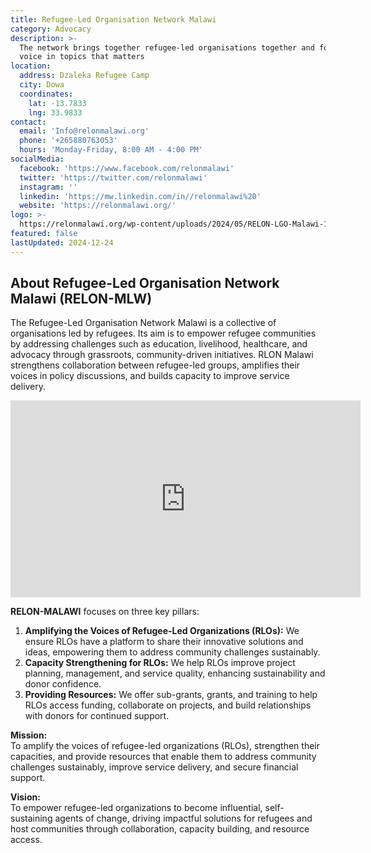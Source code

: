```yaml
---
title: Refugee-Led Organisation Network Malawi
category: Advocacy
description: >-
  The network brings together refugee-led organisations together and form one
  voice in topics that matters
location:
  address: Dzaleka Refugee Camp
  city: Dowa
  coordinates:
    lat: -13.7833
    lng: 33.9833
contact:
  email: 'Info@relonmalawi.org'
  phone: '+265880763053'
  hours: 'Monday-Friday, 8:00 AM - 4:00 PM'
socialMedia:
  facebook: 'https://www.facebook.com/relonmalawi'
  twitter: 'https://twitter.com/relonmalawi'
  instagram: ''
  linkedin: 'https://mw.linkedin.com/in//relonmalawi%20'
  website: 'https://relonmalawi.org/'
logo: >-
  https://relonmalawi.org/wp-content/uploads/2024/05/RELON-LGO-Malawi-1536x1536.png
featured: false
lastUpdated: 2024-12-24
---
```


## About Refugee-Led Organisation Network Malawi (RELON-MLW)

The Refugee-Led Organisation Network Malawi is a collective of organisations led by refugees. Its aim is to empower refugee communities by addressing challenges such as education, livelihood, healthcare, and advocacy through grassroots, community-driven initiatives. RLON Malawi strengthens collaboration between refugee-led groups, amplifies their voices in policy discussions, and builds capacity to improve service delivery.

<iframe width="560" height="315" src="https://www.youtube.com/embed/VbOSXvn8JBQ?si=BGTD-PVubhrfplrp" title="YouTube video player" frameborder="0" allow="accelerometer; autoplay; clipboard-write; encrypted-media; gyroscope; picture-in-picture; web-share" referrerpolicy="strict-origin-when-cross-origin" allowfullscreen></iframe>

**RELON-MALAWI** focuses on three key pillars:  
1. **Amplifying the Voices of Refugee-Led Organizations (RLOs):** We ensure RLOs have a platform to share their innovative solutions and ideas, empowering them to address community challenges sustainably.  
2. **Capacity Strengthening for RLOs:** We help RLOs improve project planning, management, and service quality, enhancing sustainability and donor confidence.  
3. **Providing Resources:** We offer sub-grants, grants, and training to help RLOs access funding, collaborate on projects, and build relationships with donors for continued support.

**Mission:**  
To amplify the voices of refugee-led organizations (RLOs), strengthen their capacities, and provide resources that enable them to address community challenges sustainably, improve service delivery, and secure financial support.

**Vision:**  
To empower refugee-led organizations to become influential, self-sustaining agents of change, driving impactful solutions for refugees and host communities through collaboration, capacity building, and resource access.


